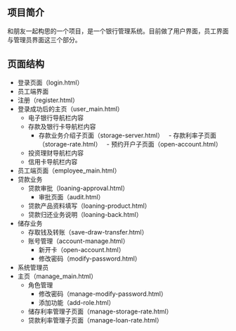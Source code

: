 ## 项目简介
和朋友一起构思的一个项目，是一个银行管理系统。目前做了用户界面，员工界面与管理员界面这三个部分。
## 页面结构
- 登录页面（login.html）
- 员工端界面
 - 注册（register.html）
 - 登录成功后的主页（user_main.html）
    - 电子银行导航栏内容
    - 存款及银行卡导航栏内容
       - 存款业务介绍子页面（storage-server.html）
       - 存款利率子页面（storage-rate.html）
       - 预约开户子页面（open-account.html）
    - 投资理财导航栏内容
    - 信用卡导航栏内容
- 员工端页面（employee_main.html）
 - 贷款业务
    - 贷款审批（loaning-approval.html）
       - 审批页面（audit.html）
    - 贷款产品资料填写（loaning-product.html）
    - 贷款归还业务说明（loaning-back.html）
 - 储存业务
    - 存取钱及转账（save-draw-transfer.html）
    - 账号管理（account-manage.html）
       - 新开卡（open-account.html）
       - 修改密码（modify-password.html）
- 系统管理员
 - 主页（manage_main.html）
    - 角色管理
       - 修改密码（manage-modify-password.html）
       - 添加功能（add-role.html）
    - 储存利率管理子页面（manage-storage-rate.html）
    - 贷款利率管理子页面（manage-loan-rate.html）

